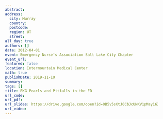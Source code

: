 ```yaml
---
abstract: 
address:
  city: Murray
  country:
  postcode: 
  region: UT
  street: 
all_day: true
authors: []
date: 2012-04-01
event: Emergency Nurse’s Association Salt Lake City Chapter
event_url: 
featured: false
location: Intermountain Medical Center
math: true
publishDate: 2019-11-10
summary: 
tags: []
title: EKG Pearls and Pitfalls in the ED
url_code: 
url_pdf: 
url_slides: https://drive.google.com/open?id=0B5v5sKtJ0CbJcUNKV1pMay16Zmc
url_video: 
---
```

